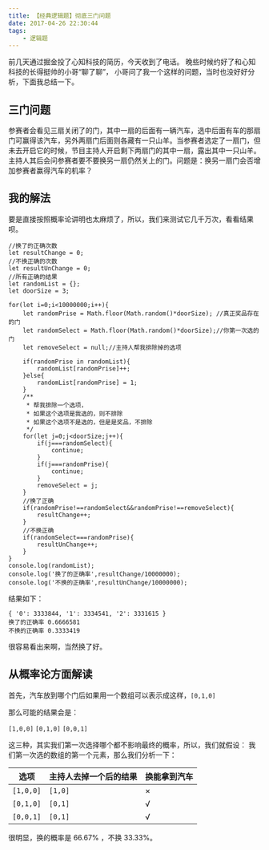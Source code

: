 ```yaml
---
title: 【经典逻辑题】彻底三门问题
date: 2017-04-26 22:30:44
tags: 
    - 逻辑题
---
```


前几天通过掘金投了心知科技的简历，今天收到了电话。
晚些时候约好了和心知科技的长得挺帅的小哥“聊了聊”，
小哥问了我一个这样的问题，当时也没好好分析，下面我总结一下。

## 三门问题

参赛者会看见三扇关闭了的门，其中一扇的后面有一辆汽车，选中后面有车的那扇门可赢得该汽车，另外两扇门后面则各藏有一只山羊。当参赛者选定了一扇门，但未去开启它的时候，节目主持人开启剩下两扇门的其中一扇，露出其中一只山羊。主持人其后会问参赛者要不要换另一扇仍然关上的门。问题是：换另一扇门会否增加参赛者赢得汽车的机率？

## 我的解法

要是直接按照概率论讲明也太麻烦了，所以，我们来测试它几千万次，看看结果呗。
```
//换了的正确次数
let resultChange = 0;
//不换正确的次数
let resultUnChange = 0;
//所有正确的结果
let randomList = {};
let doorSize = 3;

for(let i=0;i<10000000;i++){
	let randomPrise = Math.floor(Math.random()*doorSize); //真正奖品存在的门
	let randomSelect = Math.floor(Math.random()*doorSize);//你第一次选的门
	let removeSelect = null;//主持人帮我排除掉的选项

	if(randomPrise in randomList){
		randomList[randomPrise]++;
	}else{
		randomList[randomPrise] = 1;
	}
	/**
	 * 帮我排除一个选项，
	 * 如果这个选项是我选的，则不排除
	 * 如果这个选项不是选的，但是是奖品，不排除
	 */
	for(let j=0;j<doorSize;j++){
		if(j===randomSelect){
			continue;
		}
		if(j===randomPrise){
			continue;
		}
		removeSelect = j;
	}
	//换了正确
	if(randomPrise!==randomSelect&&randomPrise!==removeSelect){
		resultChange++;
	}
	//不换正确
	if(randomSelect===randomPrise){
		resultUnChange++;
	}
}
console.log(randomList);
console.log('换了的正确率',resultChange/10000000);
console.log('不换的正确率',resultUnChange/10000000);

```

结果如下：
```
{ '0': 3333844, '1': 3334541, '2': 3331615 }
换了的正确率 0.6666581
不换的正确率 0.3333419
```

很容易看出来啊，当然换了好。

## 从概率论方面解读

首先，汽车放到哪个门后如果用一个数组可以表示成这样，`[0,1,0]`

那么可能的结果会是：

`[1,0,0]` `[0,1,0]` `[0,0,1]`

这三种，其实我们第一次选择哪个都不影响最终的概率，所以，我们就假设：
我们第一次选的数组的第一个元素，那么我们分析一下：

|选项|主持人去掉一个后的结果| 换能拿到汽车 |
|---|---|---|
|`[1,0,0]`| `[1,0]`|×|
|`[0,1,0]`| `[0,1]`|√|
|`[0,0,1]`| `[0,1]`|√|

很明显，换的概率是 66.67% ，不换 33.33%。
